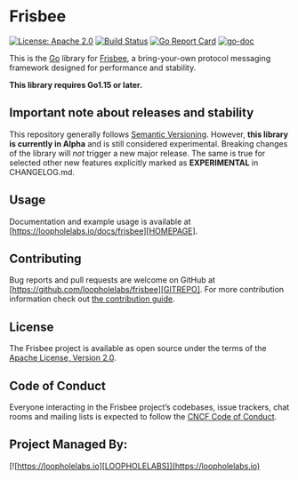 # Frisbee


[![License: Apache 2.0](https://img.shields.io/badge/License-Apache%202.0-brightgreen.svg)](https://www.apache.org/licenses/LICENSE-2.0)
[![Build Status](https://loopholelabs.semaphoreci.com/badges/frisbee/branches/master.svg?style=shields&key=0ac9069a-bd8c-4d06-8790-97ba3f70d528)](https://loopholelabs.semaphoreci.com/projects/frisbee)
[![Go Report Card](https://goreportcard.com/badge/github.com/loopholelabs/frisbee)](https://goreportcard.com/report/github.com/loopholelabs/frisbee)
[![go-doc](https://godoc.org/github.com/loopholelabs/frisbee?status.svg)](https://godoc.org/github.com/loopholelabs/frisbee)

This is the [Go](http://golang.org) library for
[Frisbee](https://loopholelabs.io/docs/frisbee), a bring-your-own protocol messaging framework designed for performance and stability.

**This library requires Go1.15 or later.**

## Important note about releases and stability

This repository generally follows [Semantic
Versioning](https://semver.org/). However, **this library is currently in Alpha** and
is still considered experimental. Breaking changes of the library will _not_ trigger a 
new major release. The same is true for selected other new features explicitly marked as 
**EXPERIMENTAL** in CHANGELOG.md.

## Usage

Documentation and example usage is available at [https://loopholelabs.io/docs/frisbee][HOMEPAGE].

## Contributing

Bug reports and pull requests are welcome on GitHub at [https://github.com/loopholelabs/frisbee][GITREPO]. For more contribution information check out [the contribution guide](https://github.com/loopholelabs/frisbee/blob/master/CONTRIBUTING.md).


## License

The Frisbee project is available as open source under the terms of the [Apache License, Version 2.0](http://www.apache.org/licenses/LICENSE-2.0).

## Code of Conduct

Everyone interacting in the Frisbee project’s codebases, issue trackers, chat rooms and mailing lists is expected to follow the [CNCF Code of Conduct](https://github.com/cncf/foundation/blob/master/code-of-conduct.md).


## Project Managed By:
[![https://loopholelabs.io][LOOPHOLELABS]](https://loopholelabs.io)

[GITREPO]: https://github.com/loopholelabs/frisbee
[LOOPHOLELABS]: https://cdn.loopholelabs.io/loopholelabs/LoopholeLabsLogo.svg
[HOMEPAGE]: https://loopholelabs.io/docs/frisbee
